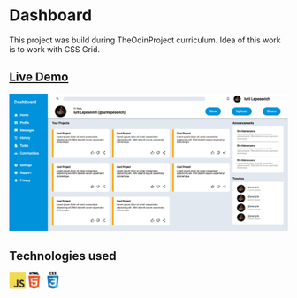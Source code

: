# Dashboard

This project was build during TheOdinProject curriculum. Idea of this work is to work with CSS Grid.

## [Live Demo](https://iuriilepesevich.github.io/dashboard/)

![Website layout image](https://raw.githubusercontent.com/IuriiLepesevich/IuriiLepesevich/main/Images/dashboard.png)

## Technologies used

<img src="https://raw.githubusercontent.com/devicons/devicon/master/icons/javascript/javascript-original.svg" alt="javascript" width="30" height="30"/><img src="https://raw.githubusercontent.com/devicons/devicon/master/icons/html5/html5-original-wordmark.svg" alt="html5" width="30" height="30"/> <img src="https://raw.githubusercontent.com/devicons/devicon/master/icons/css3/css3-original-wordmark.svg" alt="css3" width="30" height="30"/>
